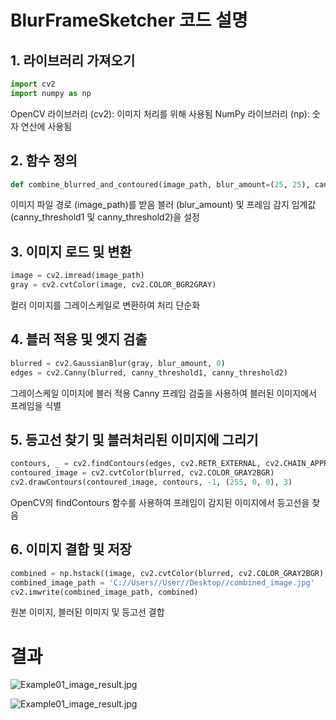 # BlurFrameSketcher 코드 설명

## 1. 라이브러리 가져오기

```python
import cv2
import numpy as np
```
OpenCV 라이브러리 (cv2): 이미지 처리를 위해 사용됨
NumPy 라이브러리 (np): 숫자 연산에 사용됨

## 2. 함수 정의

```python
def combine_blurred_and_contoured(image_path, blur_amount=(25, 25), canny_threshold1=50,canny_threshold2=100):
```
이미지 파일 경로 (image_path)를 받음
블러 (blur_amount) 및 프레임 감지 임계값 (canny_threshold1 및 canny_threshold2)을 설정

## 3. 이미지 로드 및 변환

```python
image = cv2.imread(image_path)
gray = cv2.cvtColor(image, cv2.COLOR_BGR2GRAY)
```
컬러 이미지를 그레이스케일로 변환하여 처리 단순화

## 4. 블러 적용 및 엣지 검출

```python
blurred = cv2.GaussianBlur(gray, blur_amount, 0)
edges = cv2.Canny(blurred, canny_threshold1, canny_threshold2)
```
그레이스케일 이미지에 블러 적용
Canny 프레임 검출을 사용하여 블러된 이미지에서 프레임을 식별

## 5. 등고선 찾기 및 블러처리된 이미지에 그리기

```python
contours, _ = cv2.findContours(edges, cv2.RETR_EXTERNAL, cv2.CHAIN_APPROX_SIMPLE)
contoured_image = cv2.cvtColor(blurred, cv2.COLOR_GRAY2BGR)
cv2.drawContours(contoured_image, contours, -1, (255, 0, 0), 3)
```
OpenCV의 findContours 함수를 사용하여 프레임이 감지된 이미지에서 등고선을 찾음

## 6. 이미지 결합 및 저장
```python
combined = np.hstack((image, cv2.cvtColor(blurred, cv2.COLOR_GRAY2BGR), contoured_image))
combined_image_path = 'C://Users//User//Desktop//combined_image.jpg'
cv2.imwrite(combined_image_path, combined)
```
원본 이미지, 블러된 이미지 및 등고선 결합 

# 결과



![Example01_image_result.jpg](https://github.com/KimGeun12/TermProject-BlurFrameSketcher/blob/main/Example01_image_result.jpg)

![Example01_image_result.jpg](https://github.com/KimGeun12/TermProject-BlurFrameSketcher/blob/main/Project_image.jpg)
